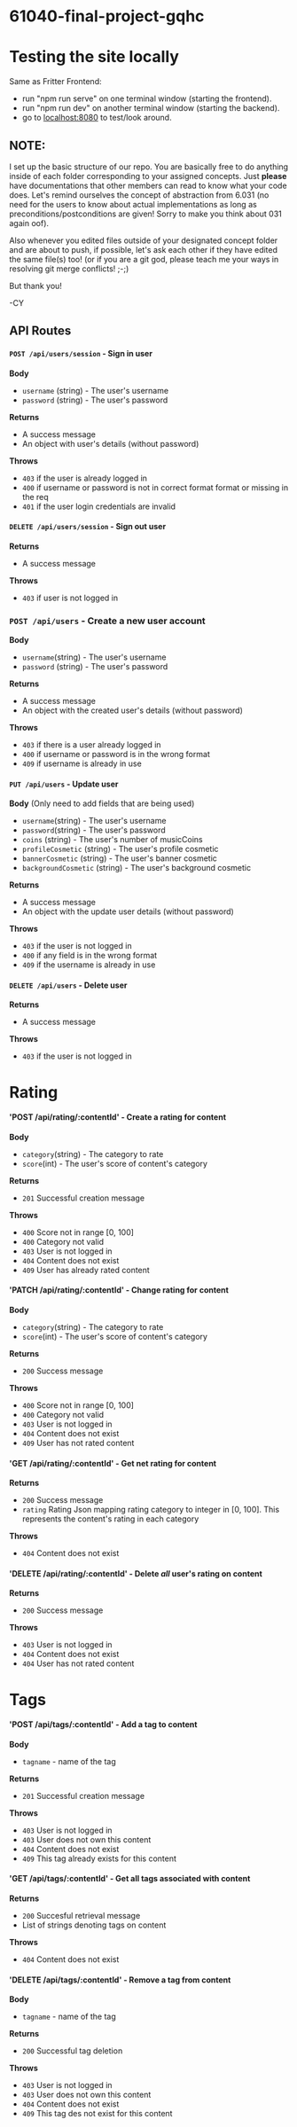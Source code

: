 # 61040-final-project-gqhc

# Testing the site locally

Same as Fritter Frontend:

- run "npm run serve" on one terminal window (starting the frontend).
- run "npm run dev" on another terminal window (starting the backend).
- go to [localhost:8080](localhost:8080) to test/look around.

## NOTE:

I set up the basic structure of our repo. You are basically free to do anything inside of each folder corresponding to your assigned concepts. Just **please** have documentations that other members can read to know what your code does. Let's remind ourselves the concept of abstraction from 6.031 (no need for the users to know about actual implementations as long as preconditions/postconditions are given! Sorry to make you think about 031 again oof).

Also whenever you edited files outside of your designated concept folder and are about to push, if possible, let's ask each other if they have edited the same file(s) too! (or if you are a git god, please teach me your ways in resolving git merge conflicts! ;-;)

But thank you!

-CY

## API Routes

#### `POST /api/users/session` - Sign in user

**Body**

- `username` (string) - The user's username
- `password` (string) - The user's password

**Returns**

- A success message
- An object with user's details (without password)

**Throws**

- `403` if the user is already logged in
- `400` if username or password is not in correct format format or missing in the req
- `401` if the user login credentials are invalid

#### `DELETE /api/users/session` - Sign out user

**Returns**

- A success message

**Throws**

- `403` if user is not logged in

### `POST /api/users` - Create a new user account

**Body**

- `username`(string) - The user's username
- `password` (string) - The user's password

**Returns**

- A success message
- An object with the created user's details (without password)

**Throws**

- `403` if there is a user already logged in
- `400` if username or password is in the wrong format
- `409` if username is already in use

#### `PUT /api/users` - Update user

**Body** (Only need to add fields that are being used)

- `username`(string) - The user's username
- `password`(string) - The user's password
- `coins` (string) - The user's number of musicCoins
- `profileCosmetic` (string) - The user's profile cosmetic
- `bannerCosmetic` (string) - The user's banner cosmetic
- `backgroundCosmetic` (string) - The user's background cosmetic

**Returns**

- A success message
- An object with the update user details (without password)

**Throws**

- `403` if the user is not logged in
- `400` if any field is in the wrong format
- `409` if the username is already in use

#### `DELETE /api/users` - Delete user

**Returns**

- A success message

**Throws**

- `403` if the user is not logged in



# Rating

#### 'POST /api/rating/:contentId' - Create a rating for content

**Body**

- `category`(string) - The category to rate
- `score`(int) - The user's score of content's category

**Returns**

- `201` Successful creation message

**Throws**

- `400` Score not in range [0, 100]
- `400` Category not valid
- `403` User is not logged in
- `404` Content does not exist
- `409` User has already rated content

#### 'PATCH /api/rating/:contentId' - Change rating for content

**Body**

- `category`(string) - The category to rate
- `score`(int) - The user's score of content's category

**Returns**

- `200` Success message

**Throws**

- `400` Score not in range [0, 100]
- `400` Category not valid
- `403` User is not logged in
- `404` Content does not exist
- `409` User has not rated content

#### 'GET /api/rating/:contentId' - Get net rating for content

**Returns**

- `200` Success message
- `rating` Rating Json mapping rating category to integer in [0, 100].
This represents the content's rating in each category

**Throws**

- `404` Content does not exist

#### 'DELETE /api/rating/:contentId' - Delete *all* user's rating on content

**Returns**

- `200` Success message

**Throws**

- `403` User is not logged in
- `404` Content does not exist
- `404` User has not rated content


# Tags

#### 'POST /api/tags/:contentId' - Add a tag to content

**Body**

- `tagname` - name of the tag

**Returns**

- `201` Successful creation message

**Throws**

- `403` User is not logged in
- `403` User does not own this content
- `404` Content does not exist
- `409` This tag already exists for this content


#### 'GET /api/tags/:contentId' - Get all tags associated with content

**Returns**

- `200` Succesful retrieval message
- List of strings denoting tags on content

**Throws**

- `404` Content does not exist


#### 'DELETE /api/tags/:contentId' - Remove a tag from content

**Body**

- `tagname` - name of the tag

**Returns**

- `200` Successful tag deletion

**Throws**

- `403` User is not logged in
- `403` User does not own this content
- `404` Content does not exist
- `409` This tag des not exist for this content
